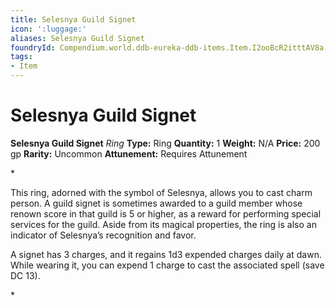 ```yaml
---
title: Selesnya Guild Signet
icon: ':luggage:'
aliases: Selesnya Guild Signet
foundryId: Compendium.world.ddb-eureka-ddb-items.Item.I2ooBcR2itttAV8a
tags:
- Item
---
```


# Selesnya Guild Signet

**Selesnya Guild Signet**
_Ring_
**Type:** Ring
**Quantity:** 1
**Weight:** N/A
**Price:** 200 gp
**Rarity:** Uncommon
**Attunement:** Requires Attunement

*<p class="Core-Styles_Core-Body">This ring, adorned with the symbol of Selesnya, allows you to cast charm person. A <span class="Serif-Character-Style_Italic-Serif">guild signet</span> is sometimes awarded to a guild member whose renown score in that guild is 5 or higher, as a reward for performing special services for the guild. Aside from its magical properties, the ring is also an indicator of Selesnya’s recognition and favor.</p>
<p class="Core-Styles_Core-Body">A signet has 3 charges, and it regains 1d3 expended charges daily at dawn. While wearing it, you can expend 1 charge to cast the associated spell (save DC 13).</p>*